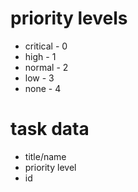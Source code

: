 # priority levels
- critical - 0
- high - 1
- normal - 2
- low - 3
- none - 4

# task data
- title/name
- priority level
- id